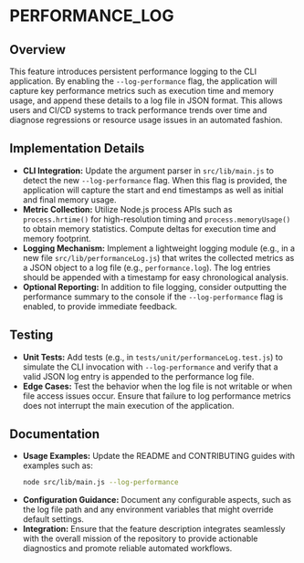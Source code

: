 # PERFORMANCE_LOG

## Overview
This feature introduces persistent performance logging to the CLI application. By enabling the `--log-performance` flag, the application will capture key performance metrics such as execution time and memory usage, and append these details to a log file in JSON format. This allows users and CI/CD systems to track performance trends over time and diagnose regressions or resource usage issues in an automated fashion.

## Implementation Details
- **CLI Integration:** Update the argument parser in `src/lib/main.js` to detect the new `--log-performance` flag. When this flag is provided, the application will capture the start and end timestamps as well as initial and final memory usage.
- **Metric Collection:** Utilize Node.js process APIs such as `process.hrtime()` for high-resolution timing and `process.memoryUsage()` to obtain memory statistics. Compute deltas for execution time and memory footprint.
- **Logging Mechanism:** Implement a lightweight logging module (e.g., in a new file `src/lib/performanceLog.js`) that writes the collected metrics as a JSON object to a log file (e.g., `performance.log`). The log entries should be appended with a timestamp for easy chronological analysis.
- **Optional Reporting:** In addition to file logging, consider outputting the performance summary to the console if the `--log-performance` flag is enabled, to provide immediate feedback.

## Testing
- **Unit Tests:** Add tests (e.g., in `tests/unit/performanceLog.test.js`) to simulate the CLI invocation with `--log-performance` and verify that a valid JSON log entry is appended to the performance log file.
- **Edge Cases:** Test the behavior when the log file is not writable or when file access issues occur. Ensure that failure to log performance metrics does not interrupt the main execution of the application.

## Documentation
- **Usage Examples:** Update the README and CONTRIBUTING guides with examples such as:
  ```bash
  node src/lib/main.js --log-performance
  ```
- **Configuration Guidance:** Document any configurable aspects, such as the log file path and any environment variables that might override default settings.
- **Integration:** Ensure that the feature description integrates seamlessly with the overall mission of the repository to provide actionable diagnostics and promote reliable automated workflows.

